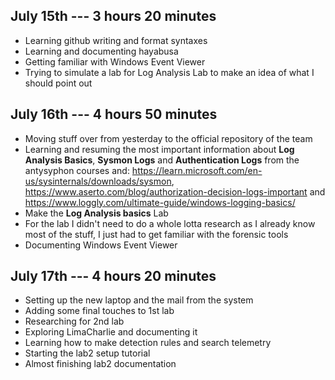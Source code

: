 ## July 15th --- 3 hours 20 minutes
- Learning github writing and format syntaxes
- Learning and documenting hayabusa
- Getting familiar with Windows Event Viewer
- Trying to simulate a lab for Log Analysis Lab to make an idea of what I should point out

## July 16th --- 4 hours 50 minutes
- Moving stuff over from yesterday to the official repository of the team
- Learning and resuming the most important information about **Log Analysis Basics**, **Sysmon Logs** and **Authentication Logs** from the antysyphon courses and: https://learn.microsoft.com/en-us/sysinternals/downloads/sysmon, https://www.aserto.com/blog/authorization-decision-logs-important and https://www.loggly.com/ultimate-guide/windows-logging-basics/
- Make the **Log Analysis basics** Lab
- For the lab I didn't need to do a whole lotta research as I already know most of the stuff, I just had to get familiar with the forensic tools
- Documenting Windows Event Viewer

## July 17th --- 4 hours 20 minutes
- Setting up the new laptop and the mail from the system
- Adding some final touches to 1st lab
- Researching for 2nd lab
- Exploring LimaCharlie and documenting it
- Learning how to make detection rules and search telemetry
- Starting the lab2 setup tutorial
- Almost finishing lab2 documentation

